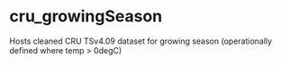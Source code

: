 # cru_growingSeason
Hosts cleaned CRU TSv4.09 dataset for growing season (operationally defined where temp > 0degC)
